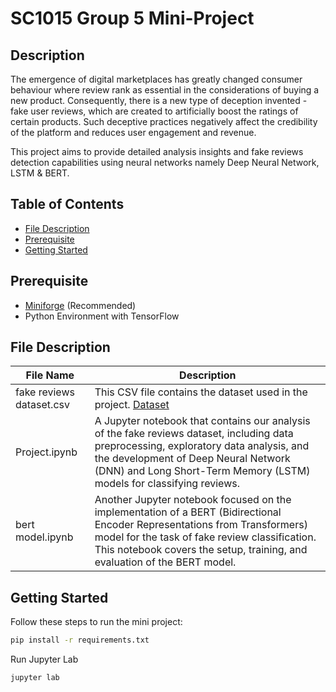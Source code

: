 # SC1015 Group 5 Mini-Project

## Description
The emergence of digital marketplaces has greatly changed consumer behaviour where review rank as essential in
the considerations of buying a new product. Consequently, there is a new type of deception invented - fake user reviews, 
which are created to artificially boost the ratings of certain products. Such deceptive practices negatively affect the 
credibility of the platform and reduces user engagement and revenue. 

This project aims to provide detailed analysis insights and fake reviews detection capabilities
using neural networks namely Deep Neural Network, LSTM & BERT.


## Table of Contents
- [File Description](#file-description)
- [Prerequisite](#prerequisite)
- [Getting Started](#getting-started)

## Prerequisite
- [Miniforge](https://github.com/conda-forge/miniforge) (Recommended)
- Python Environment with TensorFlow


## File Description

| File Name                | Description                                                                                                                                                                                                                                              |
|--------------------------|----------------------------------------------------------------------------------------------------------------------------------------------------------------------------------------------------------------------------------------------------------|
| fake reviews dataset.csv | This CSV file contains the dataset used in the project. [Dataset](https://www.kaggle.com/datasets/mexwell/fake-reviews-dataset/data)                                                                                                                     |
| Project.ipynb            | A Jupyter notebook that contains our analysis of the fake reviews dataset, including data preprocessing, exploratory data analysis, and the development of Deep Neural Network (DNN) and Long Short-Term Memory (LSTM) models for classifying reviews.   |
| bert model.ipynb         | Another Jupyter notebook focused on the implementation of a BERT (Bidirectional Encoder Representations from Transformers) model for the task of fake review classification. This notebook covers the setup, training, and evaluation of the BERT model. |

## Getting Started

Follow these steps to run the mini project:
```bash
pip install -r requirements.txt
```

Run Jupyter Lab
```bash
jupyter lab
```